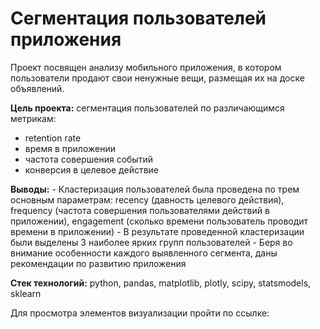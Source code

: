 # Сегментация пользователей приложения 

Проект посвящен анализу мобильного приложения, в котором пользователи продают свои ненужные вещи, размещая их на доске объявлений.

**Цель проекта:** сегментация пользователей по различающимся метрикам:

- retention rate
- время в приложении
- частота совершения событий
- конверсия в целевое действие
    
**Выводы:** 
    - Кластеризация пользователей была проведена по трем основным параметрам: recency (давность целевого действия), frequency (частота совершения пользователями действий в приложении), engagement (сколько времени пользователь проводит времени в приложении)
    - В результате проведенной кластеризации были выделены 3 наиболее ярких групп пользователей
    - Беря во внимание особенности каждого выявленного сегмента, даны рекомендации по развитию приложения
    
**Стек технологий:** python, pandas, matplotlib, plotly, scipy, statsmodels, sklearn

Для просмотра элементов визуализации пройти по ссылке: 
